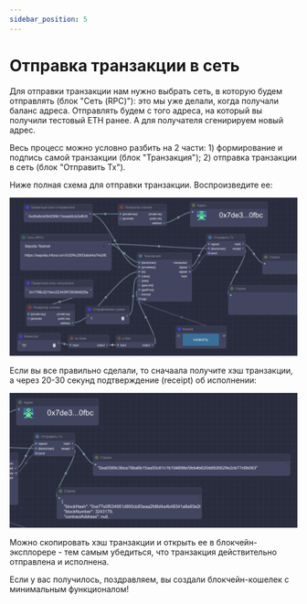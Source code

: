 ```yaml
---
sidebar_position: 5
---
```


# Отправка транзакции в сеть

Для отправки транзакции нам нужно выбрать сеть, в которую будем отправлять (блок "Сеть (RPC)"): это мы уже делали, когда получали баланс адреса. Отправлять будем с того адреса, на который вы получили тестовый ETH ранее. А для получателя сгенирируем новый адрес.

Весь процесс можно условно разбить на 2 части: 1) формирование и подпись самой транзакции (блок "Транзакция"); 2) отправка транзакции в сеть (блок "Отправить Tx").

Ниже полная схема для отправки транзакции. Воспроизведите ее:

![Текст с описанием картинки](https://github.com/web3man/web3on/raw/docusaurus/static/img/docs-img/send-tx.png)

Если вы все правильно сделали, то сначаала получите хэш транзакции, а через 20-30 секунд подтверждение (receipt) об исполнении:

![Текст с описанием картинки](https://github.com/web3man/web3on/raw/docusaurus/static/img/docs-img/send-tx1.png)

Можно скопировать хэш транзакции и открыть ее в блокчейн-эксплорере - тем самым убедиться, что транзакция действительно отправлена и исполнена.

Если у вас получилось, поздравляем, вы создали блокчейн-кошелек с минимальным функционалом!




